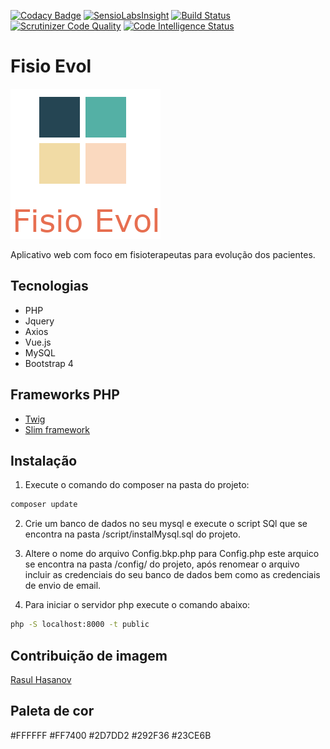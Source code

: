 [![Codacy Badge](https://api.codacy.com/project/badge/Grade/aed1697a919242f09d72fb40f7f9a251)](https://app.codacy.com/app/muka/fisio-evol?utm_source=github.com&utm_medium=referral&utm_content=samuelmattos/fisio-evol&utm_campaign=Badge_Grade_Dashboard)
[![SensioLabsInsight](https://insight.sensiolabs.com/projects/fb66fa9b-f354-4637-b1b0-3a8dd635ef3e/mini.png)](https://insight.sensiolabs.com/projects/fb66fa9b-f354-4637-b1b0-3a8dd635ef3e)
[![Build Status](https://scrutinizer-ci.com/g/samuelmattos/fisio-evol/badges/build.png?b=master)](https://scrutinizer-ci.com/g/samuelmattos/fisio-evol/build-status/master)
[![Scrutinizer Code Quality](https://scrutinizer-ci.com/g/samuelmattos/fisio-evol/badges/quality-score.png?b=master)](https://scrutinizer-ci.com/g/samuelmattos/fisio-evol/?branch=master)
[![Code Intelligence Status](https://scrutinizer-ci.com/g/samuelmattos/fisio-evol/badges/code-intelligence.svg?b=master)](https://scrutinizer-ci.com/code-intelligence)
# Fisio  Evol
![Logo Fisio Evol](https://raw.githubusercontent.com/samuelmattos/fisio-evol/develop/public/Assets/img/logo.png)

Aplicativo web com foco em fisioterapeutas para evolução dos pacientes.
## Tecnologias
* PHP
* Jquery
* Axios
* Vue.js
* MySQL
* Bootstrap 4
## Frameworks PHP
* [Twig](https://twig.symfony.com/)
* [Slim framework](https://www.slimframework.com/)
## Instalação
1. Execute o comando do composer na pasta do projeto:
```sh
composer update
```
2. Crie um banco de dados no seu mysql e execute o script SQl que se encontra na pasta /script/instalMysql.sql do projeto.

3. Altere o nome do arquivo Config.bkp.php para Config.php este arquico se encontra na pasta /config/ do projeto, após renomear o arquivo incluir as credenciais do seu banco de dados bem como as credenciais de envio de email.

4. Para iniciar o servidor php execute o comando abaixo:
```sh
php -S localhost:8000 -t public
```
## Contribuição de imagem
[Rasul Hasanov](https://www.iconfinder.com/rasulh)

## Paleta de cor

#FFFFFF
#FF7400
#2D7DD2
#292F36
#23CE6B